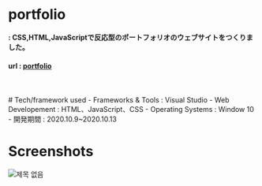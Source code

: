 # portfolio
**: CSS,HTML,JavaScriptで反応型のポートフォリオのウェブサイトをつくりました。**
#### url : [portfolio](https://honghyunahn.github.io/portfolio/)

<br>
<br>
# Tech/framework used
- Frameworks & Tools : Visual Studio
- Web Developement : HTML、JavaScript、CSS
- Operating Systems : Window 10
- 開発期間 : 2020.10.9~2020.10.13
<br>

# Screenshots
![제목 없음](https://user-images.githubusercontent.com/54131117/128981167-677e2348-7651-4660-b232-c5c4653a2a6f.jpg)
